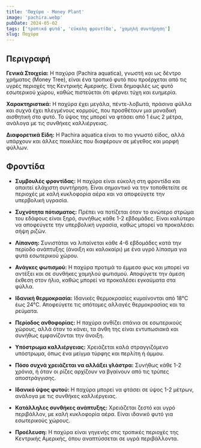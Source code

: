 ```yaml
---
title: 'Παχύρα - Money Plant'
image: 'pachira.webp'
pubDate: 2024-05-02
tags: ['τροπικά φυτά', 'εύκολη φροντίδα', 'χαμηλή συντήρηση']
slug: Παχύρα
---
```


**Περιγραφή**
----------------
**Γενικά Στοιχεία:**
Η παχύρα (Pachira aquatica), γνωστή και ως δέντρο χρήματος (Money Tree), είναι ένα τροπικό φυτό που προέρχεται από τις υγρές περιοχές της Κεντρικής Αμερικής. Είναι δημοφιλές ως φυτό εσωτερικού χώρου, καθώς πιστεύεται ότι φέρνει τύχη και ευημερία.

**Χαρακτηριστικά:**
Η παχύρα έχει μεγάλα, πέντε-λοβωτά, πράσινα φύλλα και συχνά έχει πλεγμένους κορμούς, που προσθέτουν μια μοναδική αισθητική στο φυτό. Το ύψος της μπορεί να φτάσει από 1 έως 2 μέτρα, ανάλογα με τις συνθήκες καλλιέργειας.

**Διαφορετικά Είδη:**
Η Pachira aquatica είναι το πιο γνωστό είδος, αλλά υπάρχουν και άλλες ποικιλίες που διαφέρουν σε μέγεθος και μορφή φύλλων.

**Φροντίδα**
--------------

* **Συμβουλές φροντίδας:** Η παχύρα είναι εύκολη στη φροντίδα και απαιτεί ελάχιστη συντήρηση. Είναι σημαντικό να την τοποθετείτε σε περιοχές με καλή κυκλοφορία αέρα και να αποφεύγετε την υπερβολική υγρασία.

* **Συχνότητα πότισματος:** Πρέπει να ποτίζεται όταν το ανώτερο στρώμα του εδάφους είναι ξηρό, συνήθως κάθε 1-2 εβδομάδες. Είναι καλύτερο να αποφεύγετε την υπερβολική υγρασία, καθώς μπορεί να προκαλέσει σήψη ριζών.

* **Λίπανση:** Συνιστάται να λιπαίνεται κάθε 4-6 εβδομάδες κατά την περίοδο ανάπτυξης (άνοιξη και καλοκαίρι) με ένα υγρό λίπασμα για φυτά εσωτερικού χώρου.

* **Ανάγκες φωτισμού:** Η παχύρα προτιμά το έμμεσο φως και μπορεί να αντέξει και σε συνθήκες χαμηλού φωτισμού. Αποφύγετε την άμεση έκθεση στον ήλιο, καθώς μπορεί να προκαλέσει εγκαύματα στα φύλλα.

* **Ιδανική θερμοκρασία:** Ιδανικές θερμοκρασίες κυμαίνονται από 18°C έως 24°C. Αποφεύγετε τις απότομες αλλαγές θερμοκρασίας και τα ρεύματα.

* **Περίοδος ανθοφορίας:** Η παχύρα ανθίζει σπάνια σε εσωτερικούς χώρους, αλλά όταν το κάνει, τα άνθη της είναι εντυπωσιακά και συνήθως εμφανίζονται την άνοιξη.

* **Υπόστρωμα καλλιέργειας:** Χρειάζεται καλά στραγγιζόμενο υπόστρωμα, όπως ένα μείγμα τύρφης και περλίτη ή άμμου.

* **Πόσο συχνά χρειάζεται να αλλάξει γλάστρα:** Συνήθως κάθε 1-2 χρόνια, ή όταν οι ρίζες αρχίζουν να βγαίνουν από τις τρύπες αποστράγγισης.

* **Ιδανικό ύψος φυτού:** Η παχύρα μπορεί να φτάσει σε ύψος 1-2 μέτρων, ανάλογα με τις συνθήκες καλλιέργειας.

* **Κατάλληλες συνθήκες ανάπτυξης:** Χρειάζεται ζεστό και υγρό περιβάλλον, με καλή κυκλοφορία αέρα. Είναι ιδανικό φυτό για εσωτερικούς χώρους.

* **Προέλευση:** Η παχύρα είναι γηγενής στις τροπικές περιοχές της Κεντρικής Αμερικής, όπου αναπτύσσεται σε υγρά περιβάλλοντα.